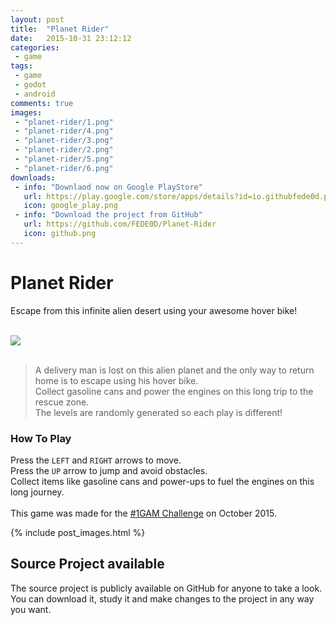 ```yaml
---
layout: post
title:  "Planet Rider"
date:   2015-10-31 23:12:12
categories:
 - game
tags:
 - game
 - godot
 - android
comments: true
images:
 - "planet-rider/1.png"
 - "planet-rider/4.png"
 - "planet-rider/3.png"
 - "planet-rider/2.png"
 - "planet-rider/5.png"
 - "planet-rider/6.png"
downloads:
 - info: "Downlaod now on Google PlayStore"
   url: https://play.google.com/store/apps/details?id=io.githubfede0d.planetrider
   icon: google_play.png
 - info: "Download the project from GitHub"
   url: https://github.com/FEDE0D/Planet-Rider
   icon: github.png
---
```


<h1>Planet Rider</h1>
<p>Escape from this infinite alien desert using your awesome hover bike!</p>
<br>

<div class="row">
	<div class="col-md-1"></div>
	<div class="col-md-10">
		<img src="{{site.baseurl}}/assets/posts/planet-rider/featured.png" class="img-responsive img-thumbnail center-block">
	</div>
	<div class="col-md-1"></div>
</div>

<!--more-->

<br>

<blockquote>
	A delivery man is lost on this alien planet and the only way to return home is to escape using his hover bike. <br>
	Collect gasoline cans and power the engines on this long trip to the rescue zone.<br>
	The levels are randomly generated so each play is different!
</blockquote>

<h3>How To Play</h3>
<p>
	Press the <code>LEFT</code> and <code>RIGHT</code> arrows to move.<br>
	Press the <code>UP</code> arrow to jump and avoid obstacles.<br>
	Collect items like gasoline cans and power-ups to fuel the engines on this long journey.<br>
	<br>
	This game was made for the <a href="http://onegameamonth.com/">#1GAM Challenge</a> on October 2015.<br>
</p>


{% include post_images.html %}


<h2>Source Project available</h2>

<p>
	The source project is publicly available on GitHub for anyone to take a look. <br>
	You can download it, study it and make changes to the project in any way you want.
</p>
